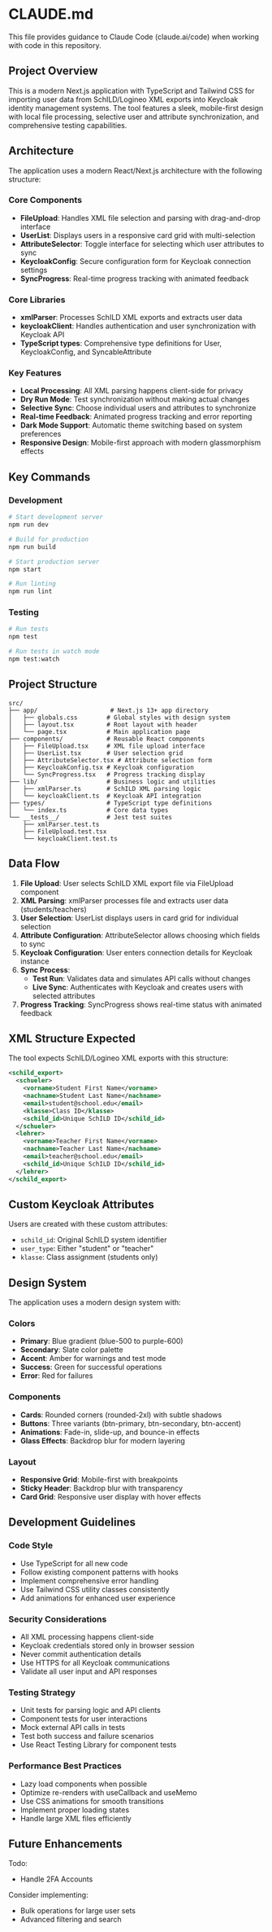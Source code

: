 # CLAUDE.md

This file provides guidance to Claude Code (claude.ai/code) when working with code in this repository.

## Project Overview

This is a modern Next.js application with TypeScript and Tailwind CSS for importing user data from SchILD/Logineo XML exports into Keycloak identity management systems. The tool features a sleek, mobile-first design with local file processing, selective user and attribute synchronization, and comprehensive testing capabilities.

## Architecture

The application uses a modern React/Next.js architecture with the following structure:

### Core Components
- **FileUpload**: Handles XML file selection and parsing with drag-and-drop interface
- **UserList**: Displays users in a responsive card grid with multi-selection
- **AttributeSelector**: Toggle interface for selecting which user attributes to sync
- **KeycloakConfig**: Secure configuration form for Keycloak connection settings
- **SyncProgress**: Real-time progress tracking with animated feedback

### Core Libraries
- **xmlParser**: Processes SchILD XML exports and extracts user data
- **keycloakClient**: Handles authentication and user synchronization with Keycloak API
- **TypeScript types**: Comprehensive type definitions for User, KeycloakConfig, and SyncableAttribute

### Key Features
- **Local Processing**: All XML parsing happens client-side for privacy
- **Dry Run Mode**: Test synchronization without making actual changes
- **Selective Sync**: Choose individual users and attributes to synchronize
- **Real-time Feedback**: Animated progress tracking and error reporting
- **Dark Mode Support**: Automatic theme switching based on system preferences
- **Responsive Design**: Mobile-first approach with modern glassmorphism effects

## Key Commands

### Development
```bash
# Start development server
npm run dev

# Build for production
npm run build

# Start production server
npm start

# Run linting
npm run lint
```

### Testing
```bash
# Run tests
npm test

# Run tests in watch mode
npm test:watch
```

## Project Structure

```
src/
├── app/                    # Next.js 13+ app directory
│   ├── globals.css        # Global styles with design system
│   ├── layout.tsx         # Root layout with header
│   └── page.tsx           # Main application page
├── components/            # Reusable React components
│   ├── FileUpload.tsx     # XML file upload interface
│   ├── UserList.tsx       # User selection grid
│   ├── AttributeSelector.tsx # Attribute selection form
│   ├── KeycloakConfig.tsx # Keycloak configuration
│   └── SyncProgress.tsx   # Progress tracking display
├── lib/                   # Business logic and utilities
│   ├── xmlParser.ts       # SchILD XML parsing logic
│   └── keycloakClient.ts  # Keycloak API integration
├── types/                 # TypeScript type definitions
│   └── index.ts           # Core data types
└── __tests__/             # Jest test suites
    ├── xmlParser.test.ts
    ├── FileUpload.test.tsx
    └── keycloakClient.test.ts
```

## Data Flow

1. **File Upload**: User selects SchILD XML export file via FileUpload component
2. **XML Parsing**: xmlParser processes file and extracts user data (students/teachers)
3. **User Selection**: UserList displays users in card grid for individual selection
4. **Attribute Configuration**: AttributeSelector allows choosing which fields to sync
5. **Keycloak Configuration**: User enters connection details for Keycloak instance
6. **Sync Process**: 
   - **Test Run**: Validates data and simulates API calls without changes
   - **Live Sync**: Authenticates with Keycloak and creates users with selected attributes
7. **Progress Tracking**: SyncProgress shows real-time status with animated feedback

## XML Structure Expected

The tool expects SchILD/Logineo XML exports with this structure:
```xml
<schild_export>
  <schueler>
    <vorname>Student First Name</vorname>
    <nachname>Student Last Name</nachname>
    <email>student@school.edu</email>
    <klasse>Class ID</klasse>
    <schild_id>Unique SchILD ID</schild_id>
  </schueler>
  <lehrer>
    <vorname>Teacher First Name</vorname>
    <nachname>Teacher Last Name</nachname>
    <email>teacher@school.edu</email>
    <schild_id>Unique SchILD ID</schild_id>
  </lehrer>
</schild_export>
```

## Custom Keycloak Attributes

Users are created with these custom attributes:
- `schild_id`: Original SchILD system identifier
- `user_type`: Either "student" or "teacher"
- `klasse`: Class assignment (students only)

## Design System

The application uses a modern design system with:

### Colors
- **Primary**: Blue gradient (blue-500 to purple-600)
- **Secondary**: Slate color palette
- **Accent**: Amber for warnings and test mode
- **Success**: Green for successful operations
- **Error**: Red for failures

### Components
- **Cards**: Rounded corners (rounded-2xl) with subtle shadows
- **Buttons**: Three variants (btn-primary, btn-secondary, btn-accent)
- **Animations**: Fade-in, slide-up, and bounce-in effects
- **Glass Effects**: Backdrop blur for modern layering

### Layout
- **Responsive Grid**: Mobile-first with breakpoints
- **Sticky Header**: Backdrop blur with transparency
- **Card Grid**: Responsive user display with hover effects

## Development Guidelines

### Code Style
- Use TypeScript for all new code
- Follow existing component patterns with hooks
- Implement comprehensive error handling
- Use Tailwind CSS utility classes consistently
- Add animations for enhanced user experience

### Security Considerations
- All XML processing happens client-side
- Keycloak credentials stored only in browser session
- Never commit authentication details
- Use HTTPS for all Keycloak communications
- Validate all user input and API responses

### Testing Strategy
- Unit tests for parsing logic and API clients
- Component tests for user interactions
- Mock external API calls in tests
- Test both success and failure scenarios
- Use React Testing Library for component tests

### Performance Best Practices
- Lazy load components when possible
- Optimize re-renders with useCallback and useMemo
- Use CSS animations for smooth transitions
- Implement proper loading states
- Handle large XML files efficiently

## Future Enhancements

Todo:
- Handle 2FA Accounts

Consider implementing:
- Bulk operations for large user sets
- Advanced filtering and search
